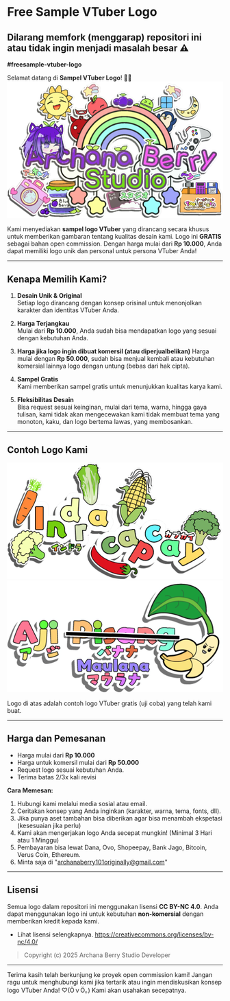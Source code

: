 # **Free Sample VTuber Logo**  
## Dilarang memfork (menggarap) repositori ini atau tidak ingin menjadi masalah besar ⚠️
**#freesample-vtuber-logo**  

Selamat datang di **Sampel VTuber Logo**! 🎨✨  
![Banner ku](archanaberry/mybanner.png)

Kami menyediakan **sampel logo VTuber** yang dirancang secara khusus untuk memberikan gambaran tentang kualitas desain kami. Logo ini **GRATIS** sebagai bahan open commission. Dengan harga mulai dari **Rp 10.000**, Anda dapat memiliki logo unik dan personal untuk persona VTuber Anda!  

---

## **Kenapa Memilih Kami?**  
1. **Desain Unik & Original**  
   Setiap logo dirancang dengan konsep orisinal untuk menonjolkan karakter dan identitas VTuber Anda.  

2. **Harga Terjangkau**  
   Mulai dari **Rp 10.000**, Anda sudah bisa mendapatkan logo yang sesuai dengan kebutuhan Anda.

3. **Harga jika logo ingin dibuat komersil (atau diperjualbelikan)**
   Harga mulai dengan **Rp 50.000**, sudah bisa menjual kembali atau kebutuhan komersial lainnya logo dengan untung (bebas dari hak cipta).

4. **Sampel Gratis**  
   Kami memberikan sampel gratis untuk menunjukkan kualitas karya kami.  

5. **Fleksibilitas Desain**  
   Bisa request sesuai keinginan, mulai dari tema, warna, hingga gaya tulisan, kami tidak akan mengecewakan kami tidak membuat tema yang monoton, kaku, dan logo bertema lawas, yang membosankan.

---

## **Contoh Logo Kami**  
![Logo Indra Capcay](vtuberlogo/indracapcay.png)  
![Logo Aji Pisang](vtuberlogo/ajipisangmaulana.png)  

Logo di atas adalah contoh logo VTuber gratis (uji coba) yang telah kami buat.  

---

## **Harga dan Pemesanan**  
- Harga mulai dari **Rp 10.000**
- Harga untuk komersil mulai dari **Rp 50.000**
- Request logo sesuai kebutuhan Anda.
- Terima batas 2/3x kali revisi

**Cara Memesan:**  
1. Hubungi kami melalui media sosial atau email.  
2. Ceritakan konsep yang Anda inginkan (karakter, warna, tema, fonts, dll).
3. Jika punya aset tambahan bisa diberikan agar bisa menambah ekspetasi (kesesuaian jika perlu)
4. Kami akan mengerjakan logo Anda secepat mungkin! (Minimal 3 Hari atau 1 Minggu)
5. Pembayaran bisa lewat Dana, Ovo, Shopeepay, Bank Jago, Bitcoin, Verus Coin, Ethereum.
6. Minta saja di "archanaberry101originally@gmail.com"

---

## **Lisensi**  
Semua logo dalam repositori ini menggunakan lisensi **CC BY-NC 4.0**. Anda dapat menggunakan logo ini untuk kebutuhan **non-komersial** dengan memberikan kredit kepada kami.  
* Lihat lisensi selengkapnya. https://creativecommons.org/licenses/by-nc/4.0/

> Copyright (c) 2025 Archana Berry Studio Developer  

---

Terima kasih telah berkunjung ke proyek open commission kami! Jangan ragu untuk menghubungi kami jika tertarik atau ingin mendiskusikan konsep logo VTuber Anda! ♡⁠(⁠Ӧ⁠ｖ⁠Ӧ⁠｡⁠)
Kami akan usahakan secepatnya.
